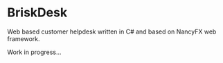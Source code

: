 BriskDesk
=========

Web based customer helpdesk written in C# and based on NancyFX web framework.

Work in progress...
